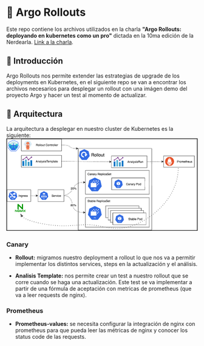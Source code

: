 # 🐙 Argo Rollouts
Este repo contiene los archivos utilizados en la charla **"Argo Rollouts: deployando en kubernetes como un pro"** dictada en la 10ma edición de la Nerdearla. [Link a la charla](https://www.youtube.com/watch?v=sIprvJ2i1lg).

## 📖 Introducción
Argo Rollouts nos permite extender las estrategias de upgrade de los deployments en Kubernetes, en el siguiente repo se van a encontrar los archivos necesarios para desplegar un rollout con una imágen demo del proyecto Argo y hacer un test al momento de actualizar.

## 🏢 Arquitectura
La arquitectura a desplegar en nuestro cluster de Kubernetes es la siguiente:
![arquitectura](.images/arch.png)

### Canary

- **Rollout:** migramos nuestro deployment a rollout lo que nos va a permitir implementar los distintos services, steps en la actualización y el análisis.

- **Analisis Template:** nos permite crear un test a nuestro rollout que se corre cuando se haga una actualización. Este test se va implementar a partir de una fórmula de aceptación con metricas de prometheus (que va a leer requests de nginx).

### Prometheus

- **Prometheus-values:** se necesita configurar la integración de nginx con prometheus para que pueda leer las métricas de nginx y conocer los status code de las requests.